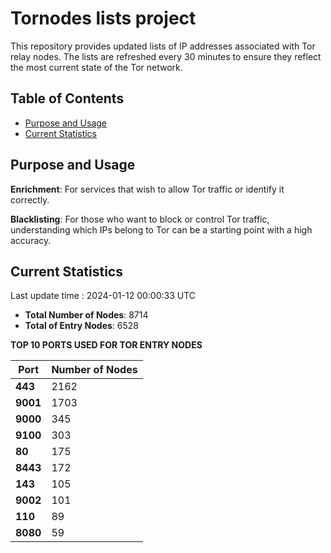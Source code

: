 # Tornodes lists project

This repository provides updated lists of IP addresses associated with Tor relay nodes. The lists are refreshed every 30 minutes to ensure they reflect the most current state of the Tor network.

## Table of Contents

- [Purpose and Usage](#purpose-and-usage)
- [Current Statistics](#current-statistics)


## Purpose and Usage

**Enrichment**: For services that wish to allow Tor traffic or identify it correctly.

**Blacklisting**: For those who want to block or control Tor traffic, understanding which IPs belong to Tor can be a starting point with a high accuracy.

## Current Statistics

Last update time : 2024-01-12 00:00:33 UTC

- **Total Number of Nodes**: 8714
- **Total of Entry Nodes**: 6528

**TOP 10 PORTS USED FOR TOR ENTRY NODES**

| **Port** | **Number of Nodes** |
|------|-----------------|
| **443**   | 2162  |
| **9001**   | 1703  |
| **9000**   | 345  |
| **9100**   | 303  |
| **80**   | 175  |
| **8443**   | 172  |
| **143**   | 105  |
| **9002**   | 101  |
| **110**   | 89  |
| **8080**   | 59  |

